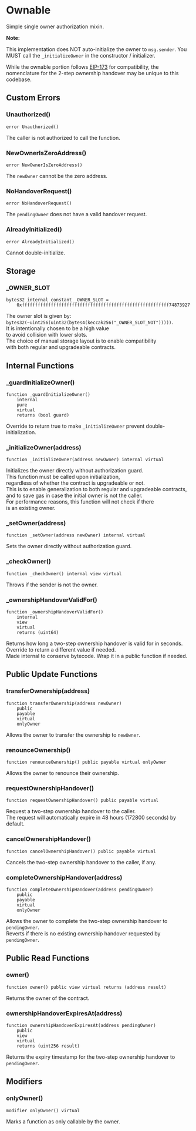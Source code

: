 # Ownable

Simple single owner authorization mixin.


<b>Note:</b>

This implementation does NOT auto-initialize the owner to `msg.sender`.
You MUST call the `_initializeOwner` in the constructor / initializer.

While the ownable portion follows
[EIP-173](https://eips.ethereum.org/EIPS/eip-173) for compatibility,
the nomenclature for the 2-step ownership handover may be unique to this codebase.



<!-- customintro:start --><!-- customintro:end -->

## Custom Errors

### Unauthorized()

```solidity
error Unauthorized()
```

The caller is not authorized to call the function.

### NewOwnerIsZeroAddress()

```solidity
error NewOwnerIsZeroAddress()
```

The `newOwner` cannot be the zero address.

### NoHandoverRequest()

```solidity
error NoHandoverRequest()
```

The `pendingOwner` does not have a valid handover request.

### AlreadyInitialized()

```solidity
error AlreadyInitialized()
```

Cannot double-initialize.

## Storage

### _OWNER_SLOT

```solidity
bytes32 internal constant _OWNER_SLOT =
    0xffffffffffffffffffffffffffffffffffffffffffffffffffffffff74873927
```

The owner slot is given by:   
`bytes32(~uint256(uint32(bytes4(keccak256("_OWNER_SLOT_NOT")))))`.   
It is intentionally chosen to be a high value   
to avoid collision with lower slots.   
The choice of manual storage layout is to enable compatibility   
with both regular and upgradeable contracts.

## Internal Functions

### _guardInitializeOwner()

```solidity
function _guardInitializeOwner()
    internal
    pure
    virtual
    returns (bool guard)
```

Override to return true to make `_initializeOwner` prevent double-initialization.

### _initializeOwner(address)

```solidity
function _initializeOwner(address newOwner) internal virtual
```

Initializes the owner directly without authorization guard.   
This function must be called upon initialization,   
regardless of whether the contract is upgradeable or not.   
This is to enable generalization to both regular and upgradeable contracts,   
and to save gas in case the initial owner is not the caller.   
For performance reasons, this function will not check if there   
is an existing owner.

### _setOwner(address)

```solidity
function _setOwner(address newOwner) internal virtual
```

Sets the owner directly without authorization guard.

### _checkOwner()

```solidity
function _checkOwner() internal view virtual
```

Throws if the sender is not the owner.

### _ownershipHandoverValidFor()

```solidity
function _ownershipHandoverValidFor()
    internal
    view
    virtual
    returns (uint64)
```

Returns how long a two-step ownership handover is valid for in seconds.   
Override to return a different value if needed.   
Made internal to conserve bytecode. Wrap it in a public function if needed.

## Public Update Functions

### transferOwnership(address)

```solidity
function transferOwnership(address newOwner)
    public
    payable
    virtual
    onlyOwner
```

Allows the owner to transfer the ownership to `newOwner`.

### renounceOwnership()

```solidity
function renounceOwnership() public payable virtual onlyOwner
```

Allows the owner to renounce their ownership.

### requestOwnershipHandover()

```solidity
function requestOwnershipHandover() public payable virtual
```

Request a two-step ownership handover to the caller.   
The request will automatically expire in 48 hours (172800 seconds) by default.

### cancelOwnershipHandover()

```solidity
function cancelOwnershipHandover() public payable virtual
```

Cancels the two-step ownership handover to the caller, if any.

### completeOwnershipHandover(address)

```solidity
function completeOwnershipHandover(address pendingOwner)
    public
    payable
    virtual
    onlyOwner
```

Allows the owner to complete the two-step ownership handover to `pendingOwner`.   
Reverts if there is no existing ownership handover requested by `pendingOwner`.

## Public Read Functions

### owner()

```solidity
function owner() public view virtual returns (address result)
```

Returns the owner of the contract.

### ownershipHandoverExpiresAt(address)

```solidity
function ownershipHandoverExpiresAt(address pendingOwner)
    public
    view
    virtual
    returns (uint256 result)
```

Returns the expiry timestamp for the two-step ownership handover to `pendingOwner`.

## Modifiers

### onlyOwner()

```solidity
modifier onlyOwner() virtual
```

Marks a function as only callable by the owner.